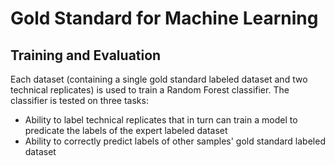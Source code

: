 # Gold Standard for Machine Learning

## Training and Evaluation
Each dataset (containing a single gold standard labeled dataset and two technical replicates) is used to train a Random Forest classifier. The classifier is tested on three tasks:

* Ability to label technical replicates that in turn can train a model to predicate the labels of the expert labeled dataset
* Ability to correctly predict labels of other samples' gold standard labeled dataset

